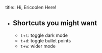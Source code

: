 title:: Hi, Ericoolen Here!

- ## Shortcuts you might want
	- `t`+`t`: toggle dark mode
	- `t`+`d`: toggle bullet points
	- `t`+`w`: wider mode